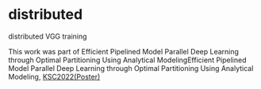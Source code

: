 # distributed
distributed VGG training

This work was part of
Efficient Pipelined Model Parallel Deep Learning through Optimal Partitioning Using Analytical ModelingEfficient Pipelined Model Parallel Deep Learning through Optimal Partitioning Using Analytical Modeling, [KSC2022(Poster)](https://www.dbpia.co.kr/journal/articleDetail?nodeId=NODE11224608)

